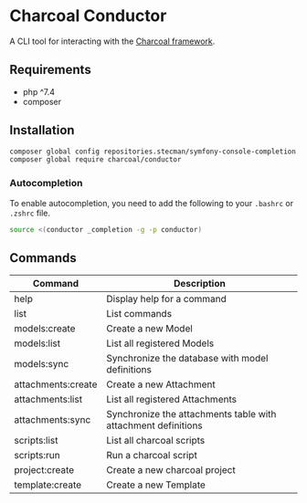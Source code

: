 # Charcoal Conductor
A CLI tool for interacting with the [Charcoal framework](https://github.com/charcoalphp/charcoal).

## Requirements
- php ^7.4
- composer
## Installation
```BASH
composer global config repositories.stecman/symfony-console-completion vcs https://github.com/MouseEatsCat/symfony-console-completion
composer global require charcoal/conductor
```
### Autocompletion
To enable autocompletion, you need to add the following to your `.bashrc` or `.zshrc` file.
```BASH
source <(conductor _completion -g -p conductor)
```
## Commands
| Command            | Description                                                   |
| ------------------ | ------------------------------------------------------------- |
| help               | Display help for a command                                    |
| list               | List commands                                                 |
| models:create      | Create a new Model                                            |
| models:list        | List all registered Models                                    |
| models:sync        | Synchronize the database with model definitions               |
| attachments:create | Create a new Attachment                                       |
| attachments:list   | List all registered Attachments                               |
| attachments:sync   | Synchronize the attachments table with attachment definitions |
| scripts:list       | List all charcoal scripts                                     |
| scripts:run        | Run a charcoal script                                         |
| project:create     | Create a new charcoal project                                 |
| template:create | Create a new Template                           |
